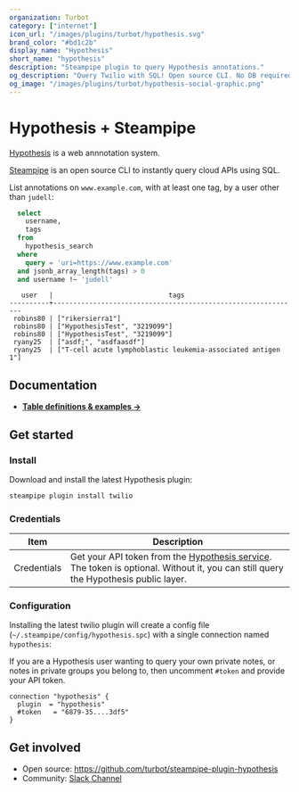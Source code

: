 ```yaml
---
organization: Turbot
category: ["internet"]
icon_url: "/images/plugins/turbot/hypothesis.svg"
brand_color: "#bd1c2b"
display_name: "Hypothesis"
short_name: "hypothesis"
description: "Steampipe plugin to query Hypothesis annotations."
og_description: "Query Twilio with SQL! Open source CLI. No DB required."
og_image: "/images/plugins/turbot/hypothesis-social-graphic.png"
---
```

# Hypothesis + Steampipe

[Hypothesis](https://hypothes.is) is a web annnotation system.

[Steampipe](https://steampipe.io) is an open source CLI to instantly query cloud APIs using SQL.

List annotations on `www.example.com`, with at least one tag, by a user other than `judell`:

```sql
  select 
    username,
    tags
  from 
    hypothesis_search 
  where 
    query = 'uri=https://www.example.com'
  and jsonb_array_length(tags) > 0
  and username !~ 'judell'
```

```shell
   user   |                             tags
----------+--------------------------------------------------------------
 robins80 | ["rikersierra1"]
 robins80 | ["HypothesisTest", "3219099"]
 robins80 | ["HypothesisTest", "3219099"]
 ryany25  | ["asdf;", "asdfaasdf"]
 ryany25  | ["T-cell acute lymphoblastic leukemia-associated antigen 1"]
```

## Documentation

- **[Table definitions & examples →](/plugins/turbot/hypothesis/tables)**

## Get started

### Install

Download and install the latest Hypothesis plugin:

```bash
steampipe plugin install twilio
```
### Credentials

| Item | Description |
| - | - |
| Credentials | Get your API token from the [Hypothesis service](https://hypothes.is/account/developer). The token is optional. Without it, you can still query the Hypothesis public layer. 

### Configuration

Installing the latest twilio plugin will create a config file (`~/.steampipe/config/hypothesis.spc`) with a single connection named `hypothesis`:

If you are a Hypothesis user wanting to query your own private notes, or notes in private groups you belong to, then uncomment `#token` and provide your API token.

  ```hcl
  connection "hypothesis" {
    plugin  = "hypothesis"
    #token   = "6879-35....3df5"
  }
```

## Get involved

- Open source: https://github.com/turbot/steampipe-plugin-hypothesis
- Community: [Slack Channel](https://steampipe.io/community/join)
